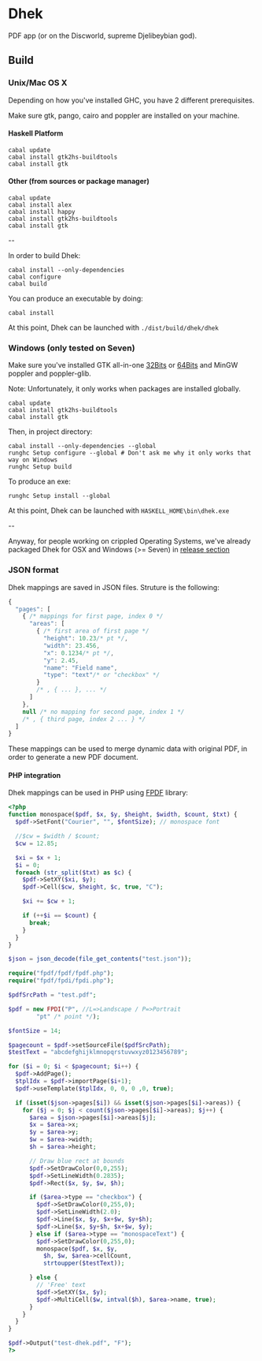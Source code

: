 # Dhek

PDF app (or on the Discworld, supreme Djelibeybian god).

## Build

### Unix/Mac OS X
Depending on how you've installed GHC, you have 2 different prerequisites.

Make sure gtk, pango, cairo and poppler are installed on your machine.

#### Haskell Platform

```
cabal update
cabal install gtk2hs-buildtools
cabal install gtk
```

#### Other (from sources or package manager)

```
cabal update
cabal install alex
cabal install happy
cabal install gtk2hs-buildtools
cabal install gtk
```

--

In order to build Dhek:
```
cabal install --only-dependencies
cabal configure
cabal build
```

You can produce an executable by doing:

```
cabal install
```

At this point, Dhek can be launched with `./dist/build/dhek/dhek`

### Windows (only tested on Seven)

Make sure you've installed GTK all-in-one [32Bits](http://ftp.gnome.org/pub/gnome/binaries/win32/gtk+/2.24/gtk+-bundle_2.24.10-20120208_win32.zip) or [64Bits](http://ftp.gnome.org/pub/gnome/binaries/win64/gtk+/2.22/gtk+-bundle_2.22.1-20101229_win64.zip) and MinGW poppler and poppler-glib.

Note: Unfortunately, it only works when packages are installed globally.

```
cabal update
cabal install gtk2hs-buildtools
cabal install gtk
```

Then, in project directory:

```
cabal install --only-dependencies --global
runghc Setup configure --global # Don't ask me why it only works that way on Windows
runghc Setup build
```

To produce an exe:

```
runghc Setup install --global
```

At this point, Dhek can be launched with `HASKELL_HOME\bin\dhek.exe`

--

Anyway, for people working on crippled Operating Systems, we've already packaged Dhek for OSX and Windows (>= Seven) in [release section](https://github.com/applicius/dhek/releases)

### JSON format

Dhek mappings are saved in JSON files. Struture is the following:

```javascript
{
  "pages": [
    { /* mappings for first page, index 0 */
      "areas": [
        { /* first area of first page */
          "height": 10.23/* pt */,
          "width": 23.456,
          "x": 0.1234/* pt */,
          "y": 2.45,
          "name": "Field name",
          "type": "text"/* or "checkbox" */
        }
        /* , { ... }, ... */
      ]
    },
    null /* no mapping for second page, index 1 */
    /* , { third page, index 2 ... } */
  ]
}
```

These mappings can be used to merge dynamic data with original PDF,
in order to generate a new PDF document.

#### PHP integration

Dhek mappings can be used in PHP using [FPDF](http://www.fpdf.org/) library:

```php
<?php
function monospace($pdf, $x, $y, $height, $width, $count, $txt) {
  $pdf->SetFont("Courier", "", $fontSize); // monospace font

  //$cw = $width / $count;
  $cw = 12.85;

  $xi = $x + 1;
  $i = 0;
  foreach (str_split($txt) as $c) {
    $pdf->SetXY($xi, $y);
    $pdf->Cell($cw, $height, $c, true, "C");

    $xi += $cw + 1;

    if (++$i == $count) {
      break;
    }
  }
}

$json = json_decode(file_get_contents("test.json"));

require("fpdf/fpdf/fpdf.php");
require("fpdf/fpdi/fpdi.php");

$pdfSrcPath = "test.pdf";

$pdf = new FPDI("P", //L=>Landscape / P=>Portrait
		"pt" /* point */);

$fontSize = 14;

$pagecount = $pdf->setSourceFile($pdfSrcPath);
$testText = "abcdefghijklmnopqrstuvwxyz0123456789";

for ($i = 0; $i < $pagecount; $i++) {
  $pdf->AddPage();
  $tplIdx = $pdf->importPage($i+1);
  $pdf->useTemplate($tplIdx, 0, 0, 0 ,0, true);

  if (isset($json->pages[$i]) && isset($json->pages[$i]->areas)) {
    for ($j = 0; $j < count($json->pages[$i]->areas); $j++) {
      $area = $json->pages[$i]->areas[$j];
      $x = $area->x;
      $y = $area->y;
      $w = $area->width;
      $h = $area->height;

      // Draw blue rect at bounds
      $pdf->SetDrawColor(0,0,255);
      $pdf->SetLineWidth(0.2835);	
      $pdf->Rect($x, $y, $w, $h);

      if ($area->type == "checkbox") {
        $pdf->SetDrawColor(0,255,0);
        $pdf->SetLineWidth(2.0);
        $pdf->Line($x, $y, $x+$w, $y+$h);
        $pdf->Line($x, $y+$h, $x+$w, $y);
      } else if ($area->type == "monospaceText") {
        $pdf->SetDrawColor(0,255,0);
        monospace($pdf, $x, $y, 
          $h, $w, $area->cellCount,
          strtoupper($testText));

      } else {
        // 'Free' text
        $pdf->SetXY($x, $y);
        $pdf->MultiCell($w, intval($h), $area->name, true);
      }
    }
  } 
}

$pdf->Output("test-dhek.pdf", "F");
?>
```

